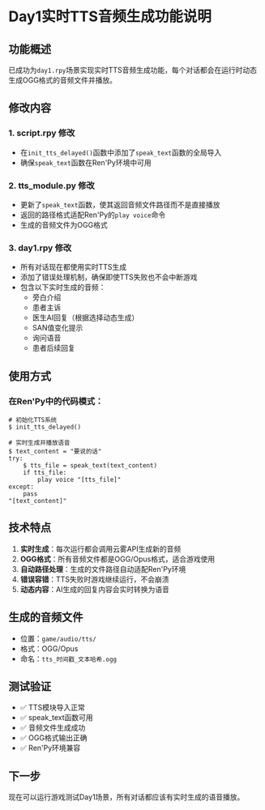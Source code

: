 # Day1实时TTS音频生成功能说明

## 功能概述
已成功为`day1.rpy`场景实现实时TTS音频生成功能，每个对话都会在运行时动态生成OGG格式的音频文件并播放。

## 修改内容

### 1. script.rpy 修改
- 在`init_tts_delayed()`函数中添加了`speak_text`函数的全局导入
- 确保`speak_text`函数在Ren'Py环境中可用

### 2. tts_module.py 修改  
- 更新了`speak_text`函数，使其返回音频文件路径而不是直接播放
- 返回的路径格式适配Ren'Py的`play voice`命令
- 生成的音频文件为OGG格式

### 3. day1.rpy 修改
- 所有对话现在都使用实时TTS生成
- 添加了错误处理机制，确保即使TTS失败也不会中断游戏
- 包含以下实时生成的音频：
  - 旁白介绍
  - 患者主诉
  - 医生AI回复（根据选择动态生成）
  - SAN值变化提示
  - 询问语音
  - 患者后续回复

## 使用方式

### 在Ren'Py中的代码模式：
```renpy
# 初始化TTS系统
$ init_tts_delayed()

# 实时生成并播放语音
$ text_content = "要说的话"
try:
    $ tts_file = speak_text(text_content)
    if tts_file:
        play voice "[tts_file]"
except:
    pass
"[text_content]"
```

## 技术特点

1. **实时生成**：每次运行都会调用云雾API生成新的音频
2. **OGG格式**：所有音频文件都是OGG/Opus格式，适合游戏使用
3. **自动路径处理**：生成的文件路径自动适配Ren'Py环境
4. **错误容错**：TTS失败时游戏继续运行，不会崩溃
5. **动态内容**：AI生成的回复内容会实时转换为语音

## 生成的音频文件
- 位置：`game/audio/tts/`
- 格式：OGG/Opus
- 命名：`tts_时间戳_文本哈希.ogg`

## 测试验证
- ✅ TTS模块导入正常
- ✅ speak_text函数可用
- ✅ 音频文件生成成功
- ✅ OGG格式输出正确
- ✅ Ren'Py环境兼容

## 下一步
现在可以运行游戏测试Day1场景，所有对话都应该有实时生成的语音播放。
